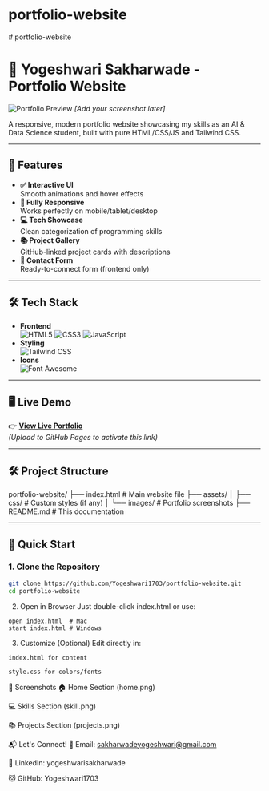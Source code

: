 # portfolio-website
﻿# portfolio-website
#  🌟 Yogeshwari Sakharwade - Portfolio Website

![Portfolio Preview](https://i.imgur.com/JfQjK9l.png) *[Add your screenshot later]*

A responsive, modern portfolio website showcasing my skills as an AI & Data Science student, built with pure HTML/CSS/JS and Tailwind CSS.

---

## 🚀 Features

* **✅ Interactive UI**  
  Smooth animations and hover effects
* **📱 Fully Responsive**  
  Works perfectly on mobile/tablet/desktop
* **💻 Tech Showcase**  
  Clean categorization of programming skills
* **📚 Project Gallery**  
  GitHub-linked project cards with descriptions
* **📝 Contact Form**  
  Ready-to-connect form (frontend only)

---

## 🛠️ Tech Stack

* **Frontend**  
  ![HTML5](https://img.shields.io/badge/-HTML5-E34F26?logo=html5&logoColor=white)
  ![CSS3](https://img.shields.io/badge/-CSS3-1572B6?logo=css3&logoColor=white)
  ![JavaScript](https://img.shields.io/badge/-JavaScript-F7DF1E?logo=javascript&logoColor=black)
* **Styling**  
  ![Tailwind CSS](https://img.shields.io/badge/-Tailwind_CSS-38B2AC?logo=tailwind-css&logoColor=white)
* **Icons**  
  ![Font Awesome](https://img.shields.io/badge/-Font_Awesome-528DD7?logo=font-awesome&logoColor=white)

---

## 🖥️ Live Demo

👉 **[View Live Portfolio](https://yogeshwari1703.github.io)**  
*(Upload to GitHub Pages to activate this link)*

---

## 🛠️ Project Structure
portfolio-website/
├── index.html # Main website file
├── assets/
│ ├── css/ # Custom styles (if any)
│ └── images/ # Portfolio screenshots
├── README.md # This documentation


---

## 🚀 Quick Start

### 1. Clone the Repository
```bash
git clone https://github.com/Yogeshwari1703/portfolio-website.git
cd portfolio-website
```
2. Open in Browser
Just double-click index.html or use:
```
open index.html  # Mac
start index.html # Windows
```
3. Customize (Optional)
Edit directly in:
```
index.html for content

style.css for colors/fonts
```
📸 Screenshots
🏠 Home Section
(home.png)

💻 Skills Section
(skill.png)

📚 Projects Section
(projects.png)

📬 Let's Connect!
💌 Email: sakharwadeyogeshwari@gmail.com

💼 LinkedIn: yogeshwarisakharwade

🐱 GitHub: Yogeshwari1703
